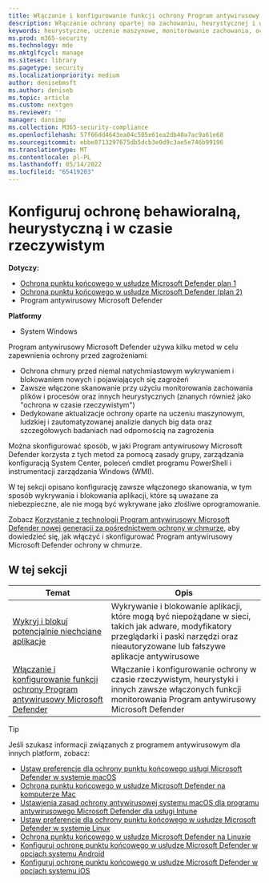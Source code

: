 ```yaml
---
title: Włączanie i konfigurowanie funkcji ochrony Program antywirusowy Microsoft Defender
description: Włączanie ochrony opartej na zachowaniu, heurystycznej i w czasie rzeczywistym w usłudze Microsoft Defender AV.
keywords: heurystyczne, uczenie maszynowe, monitorowanie zachowania, ochrona w czasie rzeczywistym, zawsze włączona, Program antywirusowy Microsoft Defender, ochrona przed złośliwym kodem, zabezpieczenia, obrońca
ms.prod: m365-security
ms.technology: mde
ms.mktglfcycl: manage
ms.sitesec: library
ms.pagetype: security
ms.localizationpriority: medium
author: denisebmsft
ms.author: deniseb
ms.topic: article
ms.custom: nextgen
ms.reviewer: ''
manager: dansimp
ms.collection: M365-security-compliance
ms.openlocfilehash: 57f66dd4643ea04c505e61ea2db40a7ac9a61e68
ms.sourcegitcommit: ebbe8713297675db5dcb3e0d9c3ae5e746b99196
ms.translationtype: MT
ms.contentlocale: pl-PL
ms.lasthandoff: 05/14/2022
ms.locfileid: "65419203"
---
```

# <a name="configure-behavioral-heuristic-and-real-time-protection"></a>Konfiguruj ochronę behawioralną, heurystyczną i w czasie rzeczywistym


**Dotyczy:**

- [Ochrona punktu końcowego w usłudze Microsoft Defender plan 1](https://go.microsoft.com/fwlink/p/?linkid=2154037)
- [Ochrona punktu końcowego w usłudze Microsoft Defender (plan 2)](https://go.microsoft.com/fwlink/p/?linkid=2154037) 
- Program antywirusowy Microsoft Defender 

**Platformy**
- System Windows

Program antywirusowy Microsoft Defender używa kilku metod w celu zapewnienia ochrony przed zagrożeniami:

- Ochrona chmury przed niemal natychmiastowym wykrywaniem i blokowaniem nowych i pojawiających się zagrożeń
- Zawsze włączone skanowanie przy użyciu monitorowania zachowania plików i procesów oraz innych heurystycznych (znanych również jako "ochrona w czasie rzeczywistym")
- Dedykowane aktualizacje ochrony oparte na uczeniu maszynowym, ludzkiej i zautomatyzowanej analizie danych big data oraz szczegółowych badaniach nad odpornością na zagrożenia

Można skonfigurować sposób, w jaki Program antywirusowy Microsoft Defender korzysta z tych metod za pomocą zasady grupy, zarządzania konfiguracją System Center, poleceń cmdlet programu PowerShell i instrumentacji zarządzania Windows (WMI).

W tej sekcji opisano konfigurację zawsze włączonego skanowania, w tym sposób wykrywania i blokowania aplikacji, które są uważane za niebezpieczne, ale nie mogą być wykrywane jako złośliwe oprogramowanie.

Zobacz [Korzystanie z technologii Program antywirusowy Microsoft Defender nowej generacji za pośrednictwem ochrony w chmurze](cloud-protection-microsoft-defender-antivirus.md), aby dowiedzieć się, jak włączyć i skonfigurować Program antywirusowy Microsoft Defender ochrony w chmurze.

## <a name="in-this-section"></a>W tej sekcji

| Temat|Opis |
|---|---|
| [Wykryj i blokuj potencjalnie niechciane aplikacje](detect-block-potentially-unwanted-apps-microsoft-defender-antivirus.md)| Wykrywanie i blokowanie aplikacji, które mogą być niepożądane w sieci, takich jak adware, modyfikatory przeglądarki i paski narzędzi oraz nieautoryzowane lub fałszywe aplikacje antywirusowe |
| [Włączanie i konfigurowanie funkcji ochrony Program antywirusowy Microsoft Defender](configure-real-time-protection-microsoft-defender-antivirus.md)|Włączanie i konfigurowanie ochrony w czasie rzeczywistym, heurystyki i innych zawsze włączonych funkcji monitorowania Program antywirusowy Microsoft Defender |

> [!TIP]
> Jeśli szukasz informacji związanych z programem antywirusowym dla innych platform, zobacz:
> - [Ustaw preferencje dla ochrony punktu końcowego usługi Microsoft Defender w systemie macOS](mac-preferences.md)
> - [Ochrona punktu końcowego w usłudze Microsoft Defender na komputerze Mac](microsoft-defender-endpoint-mac.md)
> - [Ustawienia zasad ochrony antywirusowej systemu macOS dla programu antywirusowego Microsoft Defender dla usługi Intune](/mem/intune/protect/antivirus-microsoft-defender-settings-macos)
> - [Ustaw preferencje dla ochrony punktu końcowego w usłudze Microsoft Defender w systemie Linux](linux-preferences.md)
> - [Ochrona punktu końcowego w usłudze Microsoft Defender na Linuxie](microsoft-defender-endpoint-linux.md)
> - [Konfiguruj ochronę punktu końcowego w usłudze Microsoft Defender w opcjach systemu Android](android-configure.md)
> - [Konfiguruj ochronę punktu końcowego w usłudze Microsoft Defender w opcjach systemu iOS](ios-configure-features.md)
